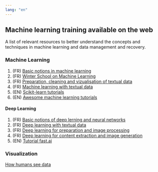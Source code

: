 ```yaml
---
lang: "en"
---
```


## Machine learning training available on the web

A list of relevant resources to better understand the concepts and techniques in machine learning and data management and recovery.

### Machine Learning 

1. (FR) [Basic notions in machine learning](https://www.brioeducation.ca/cours-activites/notions-de-base-de-l-apprentissage-automatique-nqzcwt300/detail/)
2. (FR) [Winter School on Machine Learning](https://www.brioeducation.ca/cours-activites/ecole-en-ligne-en-apprentissage-automatique-mqpyjc505/detail/)
3. (FR) [Preparation, cleaning and vizualisation of textual data](https://www.brioeducation.ca/cours-activites/preparation-nettoyage-et-visualisation-des-donnees-textuelles-saohpp141/detail/)
4. (FR) [Machine learning with textual data](https://www.brioeducation.ca/cours-activites/traitement-des-donnees-textuelles-avec-lapprentissage-automatique-sapigy797/detail/)
5. (EN) [Scikit-learn tutorials](https://scikit-learn.org/stable/tutorial/index.html)
6. (EN) [Awesome machine learning tutorials](https://project-awesome.org/ujjwalkarn/Machine-Learning-Tutorials)

<!-- Add IVADO trainings. -->

#### Deep Learning 

1. (FR) [Basic notions of deep lerning and neural networks](https://www.brioeducation.ca/cours-activites/notions-de-base-de-l-apprentissage-profond-et-des-reseaux-de-neurones-sanbba461/detail/)
2. (FR) [Deep learning with textual data](https://www.brioeducation.ca/cours-activites/traitement-des-donnees-textuelles-avec-lapprentissage-profond-uuahzf451/detail/)
3. (FR) [Deep learning for preparation and image processing](https://www.brioeducation.ca/cours-activites/preparation-et-traitement-dimages-a-laide-de-lapprentissage-profond-uuwnpg543/detail/)
4. (FR) [Deep learning for content extraction and image generation](https://www.brioeducation.ca/cours-activites/extraction-et-generation-de-contenu-dimage-a-laide-de-lapprentissage-profond-uucsmw751/detail/)
5. (EN) [Tutorial fast.ai](https://docs.fast.ai/)


### Visualization

[How humans see data](https://www.youtube.com/watch?v=fSgEeI2Xpdc)

<!-- Add Calculus Quebec courses -->
